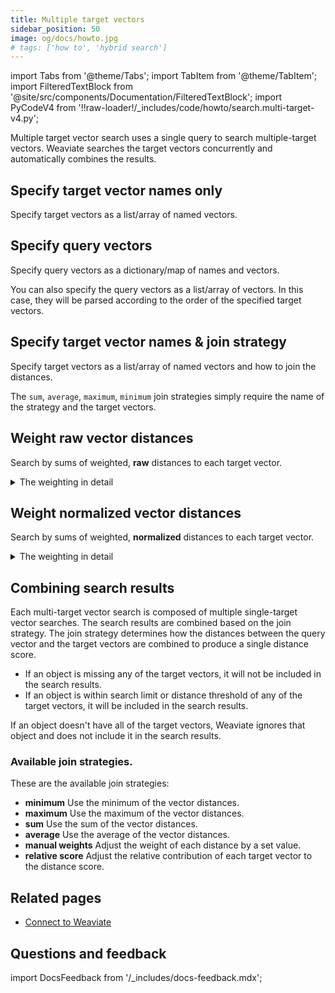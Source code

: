```yaml
---
title: Multiple target vectors
sidebar_position: 50
image: og/docs/howto.jpg
# tags: ['how to', 'hybrid search']
---
```


import Tabs from '@theme/Tabs';
import TabItem from '@theme/TabItem';
import FilteredTextBlock from '@site/src/components/Documentation/FilteredTextBlock';
import PyCodeV4 from '!!raw-loader!/_includes/code/howto/search.multi-target-v4.py';

Multiple target vector search uses a single query to search multiple-target vectors. Weaviate searches the target vectors concurrently and automatically combines the results.

## Specify target vector names only

Specify target vectors as a list/array of named vectors.

<Tabs groupId="languages">
<TabItem value="py" label="Python Client v4">
<FilteredTextBlock
  text={PyCodeV4}
  startMarker="# START MultiBasic"
  endMarker="# END MultiBasic"
  language="python"
/>
</TabItem>
</Tabs>

## Specify query vectors

Specify query vectors as a dictionary/map of names and vectors.

<Tabs groupId="languages">
<TabItem value="py" label="Python Client v4">
<FilteredTextBlock
  text={PyCodeV4}
  startMarker="# START MultiTargetNearVector"
  endMarker="# END MultiTargetNearVector"
  language="python"
/>
</TabItem>
</Tabs>

You can also specify the query vectors as a list/array of vectors. In this case, they will be parsed according to the order of the specified target vectors.

## Specify target vector names & join strategy

Specify target vectors as a list/array of named vectors and how to join the distances.

The `sum`, `average`, `maximum`, `minimum` join strategies simply require the name of the strategy and the target vectors.

<Tabs groupId="languages">
<TabItem value="py" label="Python Client v4">
<FilteredTextBlock
  text={PyCodeV4}
  startMarker="# START MultiTargetWithSimpleJoin"
  endMarker="# END MultiTargetWithSimpleJoin"
  language="python"
/>
</TabItem>
</Tabs>

## Weight raw vector distances

Search by sums of weighted, **raw** distances to each target vector.

<details>
  <summary>The weighting in detail</summary>

Each distance between the query vector and the target vector is multiplied by the specified weight, then the resulting weighted distances are summed for each object to produce a weighted distance. The search results are sorted by the weighted distance.

</details>

<Tabs groupId="languages">
<TabItem value="py" label="Python Client v4">
<FilteredTextBlock
  text={PyCodeV4}
  startMarker="# START MultiTargetManualWeights"
  endMarker="# END MultiTargetManualWeights"
  language="python"
/>
</TabItem>
</Tabs>

## Weight normalized vector distances

Search by sums of weighted, **normalized** distances to each target vector.

<details>
  <summary>The weighting in detail</summary>

Each distance is normalized against other results for that target vector. Each normalized distance between the query vector and the target vector is multiplied by the specified weight, then the resulting weighted distances are summed for each object to produce a weighted distance. The search results are sorted by the weighted distance.

</details>

<Tabs groupId="languages">
<TabItem value="py" label="Python Client v4">
<FilteredTextBlock
  text={PyCodeV4}
  startMarker="# START MultiTargetRelativeScore"
  endMarker="# END MultiTargetRelativeScore"
  language="python"
/>
</TabItem>
</Tabs>

## Combining search results

Each multi-target vector search is composed of multiple single-target vector searches. The search results are combined based on the join strategy. The join strategy determines how the distances between the query vector and the target vectors are combined to produce a single distance score.

- If an object is missing any of the target vectors, it will not be included in the search results.
- If an object is within search limit or distance threshold of any of the target vectors, it will be included in the search results.

If an object doesn't have all of the target vectors, Weaviate ignores that object and does not include it in the search results.

### Available join strategies.

These are the available join strategies:

- **minimum** Use the minimum of the vector distances.
- **maximum** Use the maximum of the vector distances.
- **sum** Use the sum of the vector distances.
- **average** Use the average of the vector distances.
- **manual weights** Adjust the weight of each distance by a set value.
- **relative score** Adjust the relative contribution of each target vector to the distance score.

## Related pages

- [Connect to Weaviate](/developers/weaviate/connections/index.mdx)

## Questions and feedback

import DocsFeedback from '/_includes/docs-feedback.mdx';

<DocsFeedback/>
